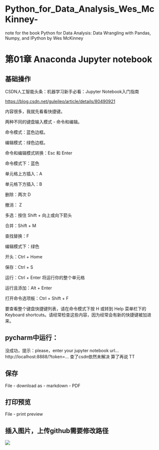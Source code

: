 # Python_for_Data_Analysis_Wes_McKinney-
note for the book Python for Data Analysis: Data Wrangling with Pandas, Numpy, and IPython by Wes McKinney

# 第01章 Anaconda Jupyter notebook

## 基础操作

CSDN人工智能头条：机器学习新手必看：Jupyter Notebook入门指南

https://blog.csdn.net/guleileo/article/details/80490921

内容很多，我就先看看快捷键。


两种不同的键盘输入模式 - 命令和编辑。

命令模式：蓝色边框。

编辑模式：绿色边框。


命令和编辑模式转换：Esc 和 Enter 

命令模式下：蓝色

单元格上方插入：A

单元格下方插入：B

删除：两次 D

撤消： Z

多选：按住 Shift + 向上或向下箭头

合并：Shift + M

查找替换：F 


编辑模式下：绿色

开头：Ctrl + Home

保存：Ctrl + S 

运行：Ctrl + Enter 将运行你的整个单元格

运行且添加：Alt + Enter

打开命令选项板：Ctrl + Shift + F


要查看整个键盘快捷键列表，请在命令模式下按 H 或转到 Help 菜单栏下的 Keyboard shortcuts。请经常检查这些内容，因为经常会有新的快捷键被加进来。

## pycharm中运行：

没成功，提示：please，enter your jupyter notebook url...
http://localhost:8888/?token=...
查了csdn依然未解决
算了再说 TT

## 保存
File - download as - markdown
               - PDF

## 打印预览
File - print preview

## 插入图片，上传github需要修改路径

![](Python数据分析.jpg)
